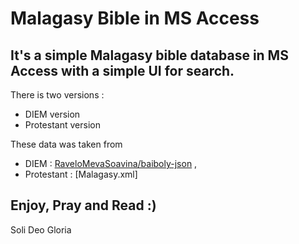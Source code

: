 # Malagasy Bible in MS Access
It's a simple Malagasy bible database in MS Access with a simple UI for search.
----
There is two versions :
* DIEM version
* Protestant version

These data was taken from 
* DIEM : [RaveloMevaSoavina/baiboly-json](https://github.com/RaveloMevaSoavina/baiboly-json) ,
* Protestant : [Malagasy.xml]

Enjoy, Pray and Read :) 
----
Soli Deo Gloria
